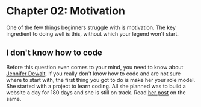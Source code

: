 # Chapter 02: Motivation

One of the few things beginners struggle with is motivation. The key ingredient to doing well is this, without which your legend won't start.

## I don't know how to code

Before this question even comes to your mind, you need to know about [Jennifer Dewalt](http://jenniferdewalt.com/). If you really don't know how to code and are not sure where to start with, the first thing you got to do is make her your role model. She started with a project to learn coding. All she planned was to build a website a day for 180 days and she is still on track. Read [her post](http://blog.jenniferdewalt.com/post/56319597560/im-learning-to-code-by-building-180-websites-in-180) on the same.